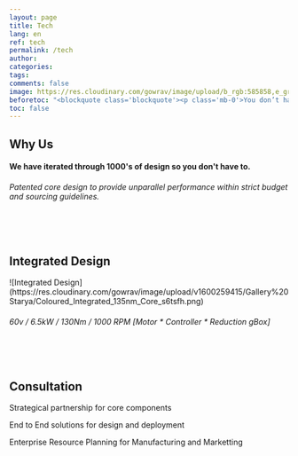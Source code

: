 ```yaml
---
layout: page
title: Tech
lang: en
ref: tech
permalink: /tech
author: 
categories: 
tags: 
comments: false
image: https://res.cloudinary.com/gowrav/image/upload/b_rgb:585858,e_gradient_fade:20/v1600260404/Gallery%20Starya/Outlined_Integrated_135nm_Core_ka221e.png
beforetoc: "<blockquote class='blockquote'><p class='mb-0'>You don’t have to reinvent the wheel, just attach it to a new wagon.</p><footer class='blockquote-footer'>Mark McCormack</footer> </blockquote>"
toc: false
---
```


<h2 class="display-2 text-center">Why Us</h2>
<h4 class="text-center" > We have iterated through 1000's of design so you don't have to.</h4>
<h6 class="text-center" > Patented core design to provide unparallel performance within strict budget and sourcing guidelines.</h6>

<br /> <br /> 
 
 <h2 class="display-2 text-center">Integrated Design</h2>
![Integrated Design](https://res.cloudinary.com/gowrav/image/upload/v1600259415/Gallery%20Starya/Coloured_Integrated_135nm_Core_s6tsfh.png)
<h6 class="text-center" > 60v / 6.5kW / 130Nm / 1000 RPM [Motor * Controller * Reduction gBox] </h6>
<br /> <br /> 

<h2 class="display-2 text-center">Consultation</h2>

<p class="text-center lead">Strategical partnership for core components</p>
<p class="text-center lead">End to End solutions for design and deployment</p>
<p class="text-center lead">Enterprise Resource Planning for Manufacturing and Marketting</p>

